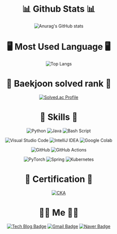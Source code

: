<!--
**jjjuuuun/jjjuuuun** is a ✨ _special_ ✨ repository because its `README.md` (this file) appears on your GitHub profile.

Here are some ideas to get you started:

- 🔭 I’m currently working on ...
- 🌱 I’m currently learning ...
- 👯 I’m looking to collaborate on ...
- 🤔 I’m looking for help with ...
- 💬 Ask me about ...
- 📫 How to reach me: ...
- 😄 Pronouns: ...
- ⚡ Fun fact: ...

[![Hits](https://hits.seeyoufarm.com/api/count/incr/badge.svg?url=https%3A%2F%2Fgithub.com%2Fjjjuuuun%2F&count_bg=%23EDDC09&title_bg=%23D75B5B&icon=&icon_color=%23E7E7E7&title=hits&edge_flat=false)](https://hits.seeyoufarm.com)

-->


<div align="center">

# 📊 Github Stats 📊
![Anurag's GitHub stats](https://github-readme-stats.vercel.app/api?username=jjjuuuun&show_icons=true&theme=radical)

# 🖥️ Most Used Language 🖥️
![Top Langs](https://github-readme-stats.vercel.app/api/top-langs/?username=jjjuuuun&layout=compact)


# 🏅 Baekjoon solved rank 🏅
[![Solved.ac Profile](http://mazassumnida.wtf/api/v2/generate_badge?boj=kjy961226)](https://solved.ac/kjy961226/)

 
# 💪 Skills 💪

<!-- ## Languages -->
![Python](https://img.shields.io/badge/python-3670A0?style=for-the-badge&logo=python&logoColor=ffdd54)
![Java](https://img.shields.io/badge/java-%23ED8B00.svg?style=for-the-badge&logo=openjdk&logoColor=white)
![Bash Script](https://img.shields.io/badge/bash_script-%23121011.svg?style=for-the-badge&logo=gnu-bash&logoColor=white)  
<!-- ![C](https://img.shields.io/badge/C-A8B9CC.svg?&style=for-the-badge&logo=C&logoColor=white)
![C++](https://img.shields.io/badge/C++-00599C.svg?&style=for-the-badge&logo=C%2B%2B&logoColor=white) -->

<!-- ## Tools -->
![Visual Studio Code](https://img.shields.io/badge/Visual%20Studio%20Code-0078d7.svg?style=for-the-badge&logo=visual-studio-code&logoColor=white)
![IntelliJ IDEA](https://img.shields.io/badge/IntelliJIDEA-000000.svg?style=for-the-badge&logo=intellij-idea&logoColor=white)
![Google Colab](https://img.shields.io/badge/Google%20Colab-%23F9A825.svg?style=for-the-badge&logo=googlecolab&logoColor=white)  

![GitHub](https://img.shields.io/badge/github-%23121011.svg?style=for-the-badge&logo=github&logoColor=white)
![GitHub Actions](https://img.shields.io/badge/github%20actions-%232671E5.svg?style=for-the-badge&logo=githubactions&logoColor=white)  

![PyTorch](https://img.shields.io/badge/PyTorch-%23EE4C2C.svg?style=for-the-badge&logo=PyTorch&logoColor=white)
![Spring](https://img.shields.io/badge/spring-%236DB33F.svg?style=for-the-badge&logo=spring&logoColor=white)
![Kubernetes](https://img.shields.io/badge/kubernetes-%23326ce5.svg?style=for-the-badge&logo=kubernetes&logoColor=white)

# 🪪 Certification 🪪
[![CKA](https://images.credly.com/size/100x100/images/8b8ed108-e77d-4396-ac59-2504583b9d54/cka_from_cncfsite__281_29.png)](https://www.credly.com/badges/15fa8df4-5b57-4eb0-863d-ed36387497de "CKA(Certified Kubernetes Administrator)")

# 👨‍💻 Me 👨‍💻
[![Tech Blog Badge](http://img.shields.io/badge/-Tech%20blog-black?style=flat-square&logo=github&link=https://jjjuuuun.github.io/)](https://jjjuuuun.github.io/)
[![Gmail Badge](https://img.shields.io/badge/Gmail-d14836?style=flat-square&logo=Gmail&logoColor=white&link=mailto:kjy961226@gmail.com)](mailto:kjy961226@gmail.com)
[![Naver Badge](https://img.shields.io/badge/Naver-03C75A?style=flat-square&logo=Naver&logoColor=white&link=mailto:kjy961226@naver.com)](mailto:kjy961226@naver.com)

</div>
